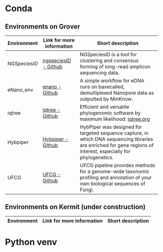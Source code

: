 # Conda  
## Environments on Grover  

| Environment     | Link for more information                                               | Short description  |
| --------------- | -----------------------------------------------------------------| ----------- |
| NGSpeciesID     | [ngspeciesID - Github](https://github.com/ksahlin/NGSpeciesID)  | NGSpeciesID is a tool for clustering and consensus forming of long-read amplicon sequencing data.|
| eNano_env       | [enano - Github](https://github.com/MycoMatics/eNano) | A simple workflow for eDNA runs on basecalled, demultiplexed Nanopore data as outputted by MinKnow. |     
| iqtree          | [iqtree - Github](https://github.com/Cibiv/IQ-TREE) | Efficient and versatile phylogenomic software by maximum likelihood: [iqtree.org](http://www.iqtree.org)|  
| Hybpiper         | [Hybpiper - Github](https://github.com/mossmatters/HybPiper) | HybPiper was designed for targeted sequence capture, in which DNA sequencing libraries are enriched for gene regions of interest, especially for phylogenetics.|
| UFCG         | [UFCG - Github](https://github.com/steineggerlab/ufcg) | UFCG pipeline provides methods for a genome-wide taxonomic profiling and annotation of your own biological sequences of Fungi.|


## Environments on Kermit (under construction)  

| Environment     | Link for more information                                               | Short description  |
| --------------- | -----------------------------------------------------------------| ----------- |

# Python venv
